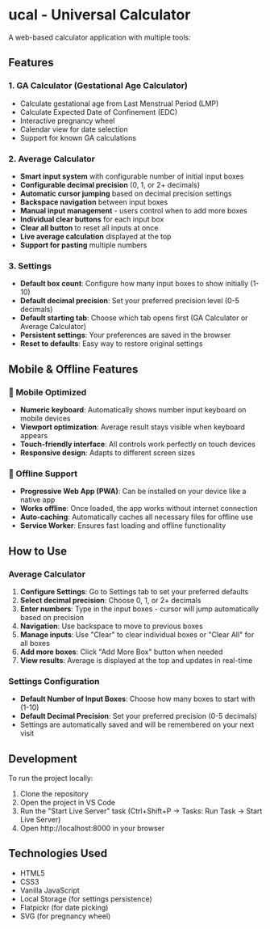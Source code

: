 # ucal - Universal Calculator

A web-based calculator application with multiple tools:

## Features

### 1. GA Calculator (Gestational Age Calculator)
- Calculate gestational age from Last Menstrual Period (LMP)
- Calculate Expected Date of Confinement (EDC)
- Interactive pregnancy wheel
- Calendar view for date selection
- Support for known GA calculations

### 2. Average Calculator
- **Smart input system** with configurable number of initial input boxes
- **Configurable decimal precision** (0, 1, or 2+ decimals)
- **Automatic cursor jumping** based on decimal precision settings
- **Backspace navigation** between input boxes
- **Manual input management** - users control when to add more boxes
- **Individual clear buttons** for each input box
- **Clear all button** to reset all inputs at once
- **Live average calculation** displayed at the top
- **Support for pasting** multiple numbers

### 3. Settings
- **Default box count**: Configure how many input boxes to show initially (1-10)
- **Default decimal precision**: Set your preferred precision level (0-5 decimals)
- **Default starting tab**: Choose which tab opens first (GA Calculator or Average Calculator)
- **Persistent settings**: Your preferences are saved in the browser
- **Reset to defaults**: Easy way to restore original settings

## Mobile & Offline Features

### 📱 Mobile Optimized
- **Numeric keyboard**: Automatically shows number input keyboard on mobile devices
- **Viewport optimization**: Average result stays visible when keyboard appears
- **Touch-friendly interface**: All controls work perfectly on touch devices
- **Responsive design**: Adapts to different screen sizes

### 🔄 Offline Support
- **Progressive Web App (PWA)**: Can be installed on your device like a native app
- **Works offline**: Once loaded, the app works without internet connection
- **Auto-caching**: Automatically caches all necessary files for offline use
- **Service Worker**: Ensures fast loading and offline functionality

## How to Use

### Average Calculator
1. **Configure Settings**: Go to Settings tab to set your preferred defaults
2. **Select decimal precision**: Choose 0, 1, or 2+ decimals
3. **Enter numbers**: Type in the input boxes - cursor will jump automatically based on precision
4. **Navigation**: Use backspace to move to previous boxes
5. **Manage inputs**: Use "Clear" to clear individual boxes or "Clear All" for all boxes
6. **Add more boxes**: Click "Add More Box" button when needed
7. **View results**: Average is displayed at the top and updates in real-time

### Settings Configuration
- **Default Number of Input Boxes**: Choose how many boxes to start with (1-10)
- **Default Decimal Precision**: Set your preferred precision (0-5 decimals)
- Settings are automatically saved and will be remembered on your next visit

## Development

To run the project locally:

1. Clone the repository
2. Open the project in VS Code
3. Run the "Start Live Server" task (Ctrl+Shift+P → Tasks: Run Task → Start Live Server)
4. Open http://localhost:8000 in your browser

## Technologies Used

- HTML5
- CSS3
- Vanilla JavaScript
- Local Storage (for settings persistence)
- Flatpickr (for date picking)
- SVG (for pregnancy wheel)